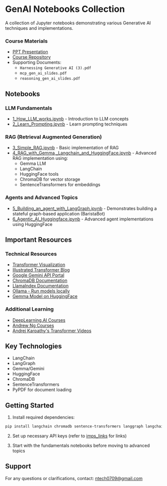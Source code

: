 # GenAI Notebooks Collection

A collection of Jupyter notebooks demonstrating various Generative AI techniques and implementations.

### Course Materials
- [PPT Presentation](https://docs.google.com/presentation/d/1JbUhN2pc7OQDxGSXe8ewXgIlQ8cvYmY0LVkrMP8-vgA/edit?usp=sharing)
- [Course Repository](https://tinyurl.com/ASgenai)
- Supporting Documents:
  - `Harnessing Generative AI (3).pdf`
  - `mcp_gen_ai_slides.pdf`
  - `reasoning_gen_ai_slides.pdf`

## Notebooks

### LLM Fundamentals
- [1_How_LLM_works.ipynb](1_How_LLM_works.ipynb) - Introduction to LLM concepts
- [2_Learn_Prompting.ipynb](2_Learn_Prompting.ipynb) - Learn prompting techniques

### RAG (Retrieval Augmented Generation)
- [3_Simple_RAG.ipynb](3_Simple_RAG.ipynb) - Basic implementation of RAG
- [4_RAG_with_Gemma,_Langchain_and_HuggingFace.ipynb](4_RAG_with_Gemma,_Langchain_and_HuggingFace.ipynb) - Advanced RAG implementation using:
  - Gemma LLM
  - LangChain 
  - HuggingFace tools
  - ChromaDB for vector storage
  - SentenceTransformers for embeddings

### Agents and Advanced Topics
- [5_Building_an_agent_with_LangGraph.ipynb](5_Building_an_agent_with_LangGraph.ipynb) - Demonstrates building a stateful graph-based application (BaristaBot)
- [6_Agentic_AI_Huggingface.ipynb](6_Agentic_AI_Huggingface.ipynb) - Advanced agent implementations using HuggingFace

## Important Resources

### Technical Resources
- [Transformer Visualization](https://bbycroft.net/llm)
- [Illustrated Transformer Blog](https://jalammar.github.io/illustrated-transformer/)
- [Google Gemini API Portal](https://aistudio.google.com/app/apikey)
- [ChromaDB Documentation](https://www.trychroma.com/)
- [LlamaIndex Documentation](https://docs.llamaindex.ai/en/stable/)
- [Ollama - Run models locally](https://ollama.com/)
- [Gemma Model on HuggingFace](https://huggingface.co/google/gemma-3-1b-it)

### Additional Learning
- [DeepLearning.AI Courses](https://www.deeplearning.ai/courses/)
- [Andrew Ng Courses](https://www.andrewng.org/courses/)
- [Andrej Karpathy's Transformer Videos](https://www.youtube.com/@AndrejKarpathy/videos)

## Key Technologies

- LangChain
- LangGraph
- Gemma/Gemini
- HuggingFace
- ChromaDB
- SentenceTransformers
- PyPDF for document loading

## Getting Started

1. Install required dependencies:
```sh
pip install langchain chromadb sentence-transformers langgraph langchain-google-genai
```

2. Set up necessary API keys (refer to [imps_links](imps_links) for links)

3. Start with the fundamentals notebooks before moving to advanced topics

## Support

For any questions or clarifications, contact: ntech0709@gmail.com